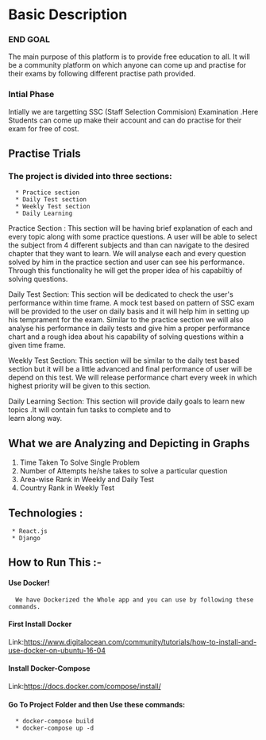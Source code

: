 # Basic Description

### END GOAL

The main purpose of this platform is to provide free education to all.
It will be a community platform on which anyone can come up and practise for their exams by following different practise path provided.

### Intial Phase

Intially we are targetting SSC (Staff Selection Commision) Examination .Here Students can come up make their account and can do practise for their exam for free of cost.

## Practise Trials
### The project is divided into three sections:

      * Practice section
      * Daily Test section
      * Weekly Test section
      * Daily Learning
      
Practice Section : This section will be having brief explanation of each and every topic along with some practice questions.
                   A user will be able to select the subject from 4 different subjects and than can navigate to the
                   desired chapter that they want to learn. We will analyse each and every question solved by him in the 
                   practice section and user can see his performance. Through this functionality he will get the proper idea of
                   his capabiltiy of solving questions.
                   
Daily Test Section: This section will be dedicated to check the user's performance within time frame. A mock test based on
                    pattern of SSC exam will be provided to the user on daily basis and it will help him in setting up his
                    temprament for the exam. Similar to the practice section we will also analyse his performance in daily tests
                    and give him a proper performance chart and a rough idea about his capability of solving questions within
                    a given time frame.
                    
Weekly Test Section: This section will be similar to the daily test based section but it will be a little advanced and
                     final performance of user will be depend on this test. We will release performance chart every week in
                     which highest priority will be given to this section.

Daily Learning Section: This section will provide daily goals to learn new topics .It will contain fun tasks to complete and to                        
                        learn along way.

## What we are Analyzing and Depicting in Graphs
1. Time Taken To Solve Single Problem
2. Number of Attempts he/she takes to solve a particular question 
3. Area-wise Rank in Weekly and Daily Test 
4. Country Rank in Weekly Test 


## Technologies :
     * React.js
     * Django
      
      
## How to Run This :-

#### Use Docker! 
      We have Dockerized the Whole app and you can use by following these commands.

#### First Install Docker 
   Link:https://www.digitalocean.com/community/tutorials/how-to-install-and-use-docker-on-ubuntu-16-04

#### Install Docker-Compose
   Link:https://docs.docker.com/compose/install/

#### Go To Project Folder and then Use these commands:
      * docker-compose build 
      * docker-compose up -d
 

      
      
      
 
